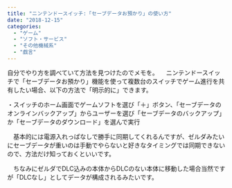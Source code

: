 ```yaml
---
title: "ニンテンドースイッチ:「セーブデータお預かり」の使い方"
date: "2018-12-15"
categories: 
  - "ゲーム"
  - "ソフト・サービス"
  - "その他機械系"
  - "戯言"
---
```


自分でやり方を調べていて方法を見つけたのでメモを。 　ニンテンドースイッチで「セーブデータお預かり」機能を使って複数台のスイッチでゲーム進行を共有したい場合、以下の方法で「明示的に」できます。

・スイッチのホーム画面でゲームソフトを選び「＋」ボタン、「セーブデータのオンラインバックアップ」からユーザーを選び「セーブデータのバックアップ」か「セーブデータのダウンロード」を選んで実行

　基本的には電源入れっぱなしで勝手に同期してくれるんですが、ゼルダみたいにセーブデータが重いのは手動でやらないと好きなタイミングでは同期できないので、方法だけ知っておくといいです。

　ちなみにゼルダでDLC込みの本体からDLCのない本体に移動した場合当然ですが「DLCなし」としてデータが構成されるみたいです。
